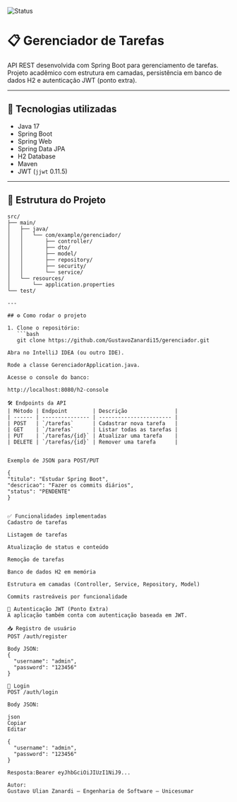 ![Status](https://img.shields.io/badge/Status-Em%20Desenvolvimento-yellow)

# 📋 Gerenciador de Tarefas

API REST desenvolvida com Spring Boot para gerenciamento de tarefas. Projeto acadêmico com estrutura em camadas, persistência em banco de dados H2 e autenticação JWT (ponto extra).

---

## 🚀 Tecnologias utilizadas

- Java 17
- Spring Boot
- Spring Web
- Spring Data JPA
- H2 Database
- Maven
- JWT (`jjwt` 0.11.5)

---

## 📁 Estrutura do Projeto

```text
src/
├── main/
│   ├── java/
│   │   └── com/example/gerenciador/
│   │       ├── controller/
│   │       ├── dto/
│   │       ├── model/
│   │       ├── repository/
│   │       ├── security/
│   │       └── service/
│   └── resources/
│       └── application.properties
└── test/

---

## ⚙️ Como rodar o projeto

1. Clone o repositório:
   ```bash
   git clone https://github.com/GustavoZanardi15/gerenciador.git
   
Abra no IntelliJ IDEA (ou outro IDE).

Rode a classe GerenciadorApplication.java.

Acesse o console do banco:

http://localhost:8080/h2-console

🛠️ Endpoints da API
| Método | Endpoint        | Descrição               |
| ------ | --------------- | ----------------------- |
| POST   | `/tarefas`      | Cadastrar nova tarefa   |
| GET    | `/tarefas`      | Listar todas as tarefas |
| PUT    | `/tarefas/{id}` | Atualizar uma tarefa    |
| DELETE | `/tarefas/{id}` | Remover uma tarefa      |


Exemplo de JSON para POST/PUT

{
"titulo": "Estudar Spring Boot",
"descricao": "Fazer os commits diários",
"status": "PENDENTE"
}


✅ Funcionalidades implementadas
Cadastro de tarefas

Listagem de tarefas

Atualização de status e conteúdo

Remoção de tarefas

Banco de dados H2 em memória

Estrutura em camadas (Controller, Service, Repository, Model)

Commits rastreáveis por funcionalidade

🔐 Autenticação JWT (Ponto Extra)
A aplicação também conta com autenticação baseada em JWT.

📥 Registro de usuário
POST /auth/register

Body JSON:
{
  "username": "admin",
  "password": "123456"
}

🔑 Login
POST /auth/login

Body JSON:

json
Copiar
Editar

{
  "username": "admin",
  "password": "123456"
}

Resposta:Bearer eyJhbGciOiJIUzI1NiJ9...

Autor:
Gustavo Ulian Zanardi — Engenharia de Software — Unicesumar
